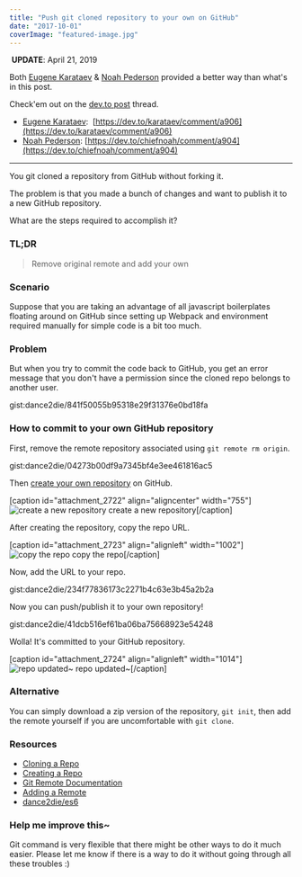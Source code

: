 ```yaml
---
title: "Push git cloned repository to your own on GitHub"
date: "2017-10-01"
coverImage: "featured-image.jpg"
---
```


 **UPDATE**: April 21, 2019 

Both [Eugene Karataev](https://dev.to/karataev) & [Noah Pederson](https://dev.to/chiefnoah) provided a better way than what's in this post.

Check'em out on the [dev.to post](https://dev.to/dance2die/push-git-cloned-repository-to-your-own-on-github-1ili) thread.

- [Eugene Karataev](http://postepenno.com/):  [https://dev.to/karataev/comment/a906](https://dev.to/karataev/comment/a906)
- [Noah Pederson](https://packetlostandfound.us/): [https://dev.to/chiefnoah/comment/a904](https://dev.to/chiefnoah/comment/a904)

* * *

You git cloned a repository from GitHub without forking it.

The problem is that you made a bunch of changes and want to publish it to a new GitHub repository.

What are the steps required to accomplish it?

### TL;DR

> Remove original remote and add your own

### Scenario

Suppose that you are taking an advantage of all javascript boilerplates floating around on GitHub since setting up Webpack and environment required manually for simple code is a bit too much.

### Problem

But when you try to commit the code back to GitHub, you get an error message that you don't have a permission since the cloned repo belongs to another user.

gist:dance2die/841f50055b95318e29f31376e0bd18fa

### How to commit to your own GitHub repository

First, remove the remote repository associated using `git remote rm origin`.

gist:dance2die/04273b00df9a7345bf4e3ee461816ac5

Then [create your own repository](https://help.github.com/articles/create-a-repo/) on GitHub.

\[caption id="attachment\_2722" align="aligncenter" width="755"\]![create a new repository](https://www.slightedgecoder.com/wp-content/uploads/2017/10/create-a-new-repository.png) create a new repository\[/caption\]

After creating the repository, copy the repo URL.

\[caption id="attachment\_2723" align="alignleft" width="1002"\]![copy the repo](https://www.slightedgecoder.com/wp-content/uploads/2017/10/copy-the-repo.png) copy the repo\[/caption\]

Now, add the URL to your repo.

gist:dance2die/234f77836173c2271b4c63e3b45a2b2a

Now you can push/publish it to your own repository!

gist:dance2die/41dcb516ef61ba06ba75668923e54248

Wolla! It's committed to your GitHub repository.

\[caption id="attachment\_2724" align="alignleft" width="1014"\]![repo updated~](https://www.slightedgecoder.com/wp-content/uploads/2017/10/repo-updated.png) repo updated~\[/caption\]

### Alternative

You can simply download a zip version of the repository, `git init`, then add the remote yourself if you are uncomfortable with `git clone`.

### Resources

- [Cloning a Repo](https://help.github.com/articles/cloning-a-repository/)
- [Creating a Repo](https://help.github.com/articles/create-a-repo/)
- [Git Remote Documentation](https://git-scm.com/docs/git-remote)
- [Adding a Remote](https://help.github.com/articles/adding-a-remote/)
- [dance2die/es6](https://github.com/dance2die/es6)

### Help me improve this~

Git command is very flexible that there might be other ways to do it much easier. Please let me know if there is a way to do it without going through all these troubles :)
